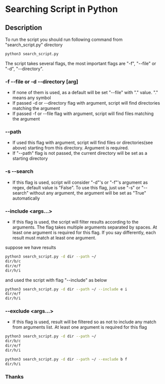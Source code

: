 # Searching Script in Python

## Description 

To run the script you should run following command from "search_script.py" directory

```bash
python3 search_script.py
```

The script takes several flags, the most important flags are "-f", "--file" or "-d", "--directory".

### -f --file or -d --directory [arg]

* If none of them is used, as a default will be set "--file" with "." value. "." means any symbol
* If passed -d or --directory flag with argument, script will find directories matching the argument
* If passed -f or --file flag with argument, script will find files matching the argument

### --path <arg>

* If used this flag with argument, script will find files or directories(see above) starting from this directory. Argument is required.
* If "--path" flag is not passed, the current directory will be set as a starting directory

### -s --search

* If this flag is used, script will consider "-d"'s or "-f"'s argument as regex, default value is "False". To use this flag, just use "-s" or "--search" without any argument, the argument will be set as "True" automatically

### --include <args...>

* If this flag is used, the script will filter results according to the arguments. The flag takes multiple arguments separated by spaces. At least one argument is required for this flag. If you say differently, each result must match at least one argument.

suppose we have results

```bash
python3 search_script.py -d dir --path ~/
dir/b/c
dir/e/f
dir/h/i
```

and used the script with flag "--include" as below

```bash
python3 search_script.py -d dir --path ~/ --include e i
dir/e/f
dir/h/i

```

### --exclude <args...>

* If this flag is used, result will be filtered so as not to include any match from arguments list. At least one argument is required for this flag

```bash
python3 search_script.py -d dir --path ~/
dir/b/c
dir/e/f
dir/h/i

python3 search_script.py -d dir --path ~/ --exclude b f
dir/h/i
```

### Thanks
